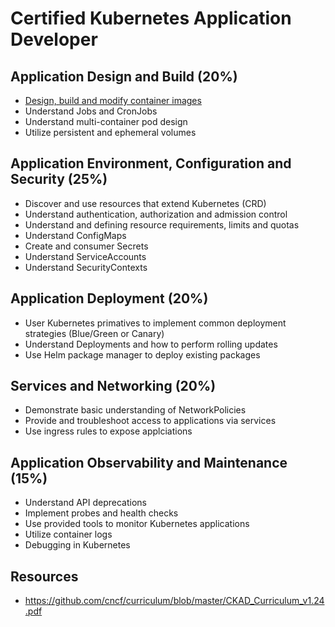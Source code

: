 # Certified Kubernetes Application Developer

## Application Design and Build (20%)
* [Design, build and modify container images](containers.md)
* Understand Jobs and CronJobs
* Understand multi-container pod design
* Utilize persistent and ephemeral volumes

## Application Environment, Configuration and Security (25%)
* Discover and use resources that extend Kubernetes (CRD)
* Understand authentication, authorization and admission control
* Understand and defining resource requirements, limits and quotas
* Understand ConfigMaps
* Create and consumer Secrets
* Understand ServiceAccounts
* Understand SecurityContexts

## Application Deployment (20%)
* User Kubernetes primatives to implement common deployment strategies (Blue/Green or Canary)
* Understand Deployments and how to perform rolling updates
* Use Helm package manager to deploy existing packages

## Services and Networking (20%)
* Demonstrate basic understanding of NetworkPolicies
* Provide and troubleshoot access to applications via services
* Use ingress rules to expose applciations

## Application Observability and Maintenance (15%)
* Understand API deprecations
* Implement probes and health checks 
* Use provided tools to monitor Kubernetes applications
* Utilize container logs
* Debugging in Kubernetes

## Resources
* https://github.com/cncf/curriculum/blob/master/CKAD_Curriculum_v1.24.pdf
